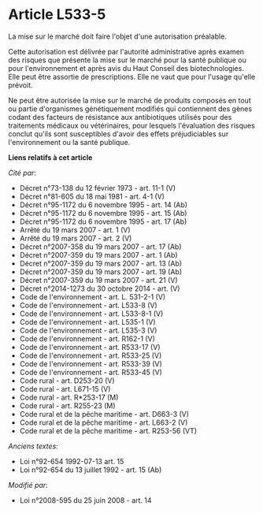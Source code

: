 # Article L533-5

La mise sur le marché doit faire l'objet d'une autorisation préalable.

Cette autorisation est délivrée par l'autorité administrative après examen des risques que présente la mise sur le marché
pour la santé publique ou pour l'environnement et après avis du Haut Conseil des biotechnologies. Elle peut être assortie de
prescriptions. Elle ne vaut que pour l'usage qu'elle prévoit.

Ne peut être autorisée la mise sur le marché de produits composés en tout ou partie d'organismes génétiquement modifiés qui
contiennent des gènes codant des facteurs de résistance aux antibiotiques utilisés pour des traitements médicaux ou
vétérinaires, pour lesquels l'évaluation des risques conclut qu'ils sont susceptibles d'avoir des effets préjudiciables sur
l'environnement ou la santé publique.

**Liens relatifs à cet article**

_Cité par_:

  - Décret n°73-138 du 12 février 1973 - art. 11-1 (V)
  - Décret n°81-605 du 18 mai 1981 - art. 4-1 (V)
  - Décret n°95-1172 du 6 novembre 1995 - art. 14 (Ab)
  - Décret n°95-1172 du 6 novembre 1995 - art. 15 (Ab)
  - Décret n°95-1172 du 6 novembre 1995 - art. 17 (Ab)
  - Arrêté du 19 mars 2007 - art. 1 (V)
  - Arrêté du 19 mars 2007 - art. 2 (V)
  - Décret n°2007-358 du 19 mars 2007 - art. 17 (Ab)
  - Décret n°2007-359 du 19 mars 2007 - art. 1 (Ab)
  - Décret n°2007-359 du 19 mars 2007 - art. 13 (Ab)
  - Décret n°2007-359 du 19 mars 2007 - art. 19 (Ab)
  - Décret n°2007-359 du 19 mars 2007 - art. 21 (V)
  - Décret n°2014-1273 du 30 octobre 2014 - art. (V)
  - Code de l'environnement - art. L. 531-2-1 (V)
  - Code de l'environnement - art. L533-8 (V)
  - Code de l'environnement - art. L533-8-1 (V)
  - Code de l'environnement - art. L535-1 (V)
  - Code de l'environnement - art. L535-3 (V)
  - Code de l'environnement - art. R162-1 (V)
  - Code de l'environnement - art. R533-17 (V)
  - Code de l'environnement - art. R533-25 (V)
  - Code de l'environnement - art. R533-39 (V)
  - Code de l'environnement - art. R533-45 (V)
  - Code rural - art. D253-20 (V)
  - Code rural - art. L671-15 (V)
  - Code rural - art. R*253-17 (M)
  - Code rural - art. R255-23 (M)
  - Code rural et de la pêche maritime - art. D663-3 (V)
  - Code rural et de la pêche maritime - art. L663-2 (V)
  - Code rural et de la pêche maritime - art. R253-56 (VT)

_Anciens textes_:

  - Loi n°92-654 1992-07-13 art. 15
  - Loi n°92-654 du 13 juillet 1992 - art. 15 (Ab)

_Modifié par_:

  - Loi n°2008-595 du 25 juin 2008 - art. 14

